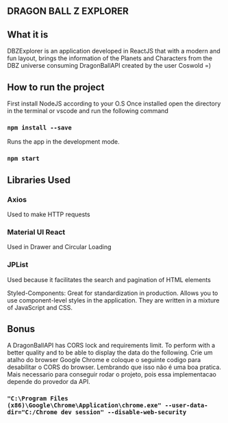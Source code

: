 ## DRAGON BALL Z EXPLORER

## What it is
DBZExplorer is an application developed in ReactJS that with a modern and fun layout, brings the information of the Planets and Characters from the DBZ universe consuming DragonBallAPI created by the user Coswold =)

## How to run the project
First install NodeJS according to your O.S
Once installed open the directory in the terminal or vscode and run the following command

### `npm install --save`

Runs the app in the development mode.
### `npm start`

## Libraries Used
 
### Axios
Used to make HTTP requests

### Material UI React
Used in Drawer and Circular Loading

### JPList
Used because it facilitates the search and pagination of HTML elements

Styled-Components: Great for standardization in production. Allows you to use component-level styles in the application. They are written in a mixture of JavaScript and CSS.

## Bonus
A DragonBallAPI has CORS lock and requirements limit. To perform with a better quality and to be able to display the data do the following.
Crie um atalho do browser Google Chrome e coloque o seguinte codigo para desabilitar o CORS do browser. Lembrando que isso não é uma boa pratica. Mais necessario para conseguir rodar o projeto, pois essa implementacao depende do provedor da API.

### `"C:\Program Files (x86)\Google\Chrome\Application\chrome.exe" --user-data-dir="C:/Chrome dev session" --disable-web-security`

